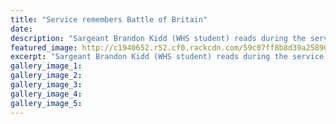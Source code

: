 ```yaml
---
title: "Service remembers Battle of Britain"
date: 
description: "Sargeant Brandon Kidd (WHS student) reads during the service at the gathering to remember the anniversary of the Battle of Britain on Sunday..."
featured_image: http://c1940652.r52.cf0.rackcdn.com/59c07ff8b8d39a258900018a/Brandon-Kidd-ann-battle-of-britain-chron-20-sept.jpg
excerpt: "Sargeant Brandon Kidd (WHS student) reads during the service overseen by Squadron leader and chaplain Roger Black at the gathering to remember the anniversary of the Battle of Britain on Sunday."
gallery_image_1: 
gallery_image_2: 
gallery_image_3: 
gallery_image_4: 
gallery_image_5: 
---
```

